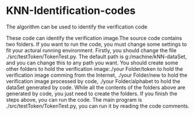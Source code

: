 # KNN-Identification-codes
The algorithm can be used to identify the verification code

These code can identify the verification image.The source code contains two folders. If you want to run the code, you must change some settings to fit your actural running environment.
Firstly, you should change the file ./src/testToken/TokenTest.py. The default path is g:/machine/kNN-dataSet, and you can change this to any path you want. You should create some other folders to hold the verification image:./your Folder/token to hold the verification image comming from the Internet, ./your Folder/new to hold the verification image processed by code, ./your Folder/alphabet to hold the dataSet generated by code. While all the contents of the folders above are generated by code, you just need to create the folders.
If you finish the steps above, you can run the code. The main program is ./src/testToken/TokenTest.py, you can run it by reading the code comments.
